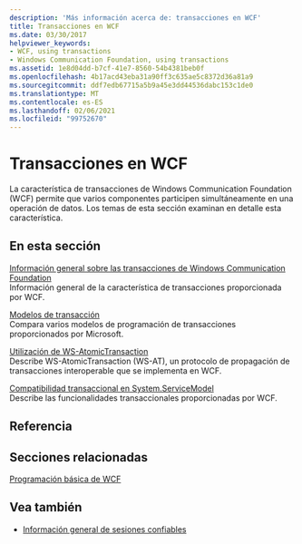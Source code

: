```yaml
---
description: 'Más información acerca de: transacciones en WCF'
title: Transacciones en WCF
ms.date: 03/30/2017
helpviewer_keywords:
- WCF, using transactions
- Windows Communication Foundation, using transactions
ms.assetid: 1e8d04dd-b7cf-41e7-8560-54b4381beb0f
ms.openlocfilehash: 4b17acd43eba31a90ff3c635ae5c8372d36a81a9
ms.sourcegitcommit: ddf7edb67715a5b9a45e3dd44536dabc153c1de0
ms.translationtype: MT
ms.contentlocale: es-ES
ms.lasthandoff: 02/06/2021
ms.locfileid: "99752670"
---
```

# <a name="transactions-in-wcf"></a>Transacciones en WCF

La característica de transacciones de Windows Communication Foundation (WCF) permite que varios componentes participen simultáneamente en una operación de datos. Los temas de esta sección examinan en detalle esta característica.  
  
## <a name="in-this-section"></a>En esta sección  

 [Información general sobre las transacciones de Windows Communication Foundation](transactions-overview.md)  
 Información general de la característica de transacciones proporcionada por WCF.  
  
 [Modelos de transacción](transaction-models.md)  
 Compara varios modelos de programación de transacciones proporcionados por Microsoft.  
  
 [Utilización de WS-AtomicTransaction](using-ws-atomictransaction.md)  
 Describe WS-AtomicTransaction (WS-AT), un protocolo de propagación de transacciones interoperable que se implementa en WCF.  
  
 [Compatibilidad transaccional en System.ServiceModel](transactional-support-in-system-servicemodel.md)  
 Describe las funcionalidades transaccionales proporcionadas por WCF.  
  
## <a name="reference"></a>Referencia  
  
## <a name="related-sections"></a>Secciones relacionadas  

 [Programación básica de WCF](../basic-wcf-programming.md)  
  
## <a name="see-also"></a>Vea también

- [Información general de sesiones confiables](reliable-sessions-overview.md)
